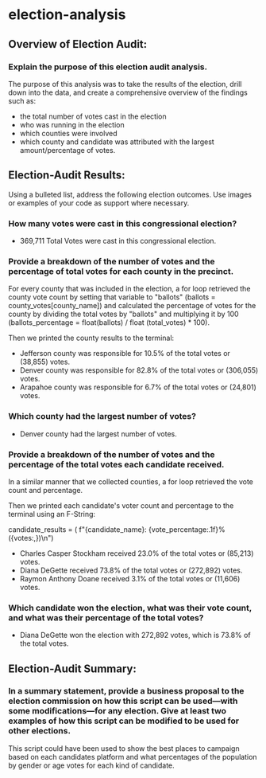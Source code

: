 # election-analysis

## Overview of Election Audit: 
### Explain the purpose of this election audit analysis.

The purpose of this analysis was to take the results of the election, drill down into the data, and create a comprehensive overview of the findings such as: 
- the total number of votes cast in the election
- who was running in the election
- which counties were involved
- which county and candidate was attributed with the largest amount/percentage of votes.


## Election-Audit Results: 
Using a bulleted list, address the following election outcomes. Use images or examples of your code as support where necessary.

### How many votes were cast in this congressional election?
- 369,711 Total Votes were cast in this congressional election.

### Provide a breakdown of the number of votes and the percentage of total votes for each county in the precinct.

For every county that was included in the election, a for loop retrieved the county vote count by setting that variable to "ballots" (ballots = county_votes[county_name]) and calculated the percentage of votes for the county by dividing the total votes by "ballots" and multiplying it by 100 (ballots_percentage = float(ballots) / float (total_votes) * 100).

Then we printed the county results to the terminal:
- Jefferson county was responsible for 10.5% of the total votes or (38,855) votes.
- Denver county was responsible for 82.8% of the total votes or (306,055) votes.
- Arapahoe county was responsible for 6.7% of the total votes or (24,801) votes.

### Which county had the largest number of votes?
- Denver county had the largest number of votes.

### Provide a breakdown of the number of votes and the percentage of the total votes each candidate received.

In a similar manner that we collected counties, a for loop retrieved the vote count and percentage.

Then we printed each candidate's voter count and percentage to the terminal using an F-String:

candidate_results = (
            f"{candidate_name}: {vote_percentage:.1f}% ({votes:,})\n")

- Charles Casper Stockham received 23.0% of the total votes or (85,213) votes.
- Diana DeGette received 73.8% of the total votes or (272,892) votes.
- Raymon Anthony Doane received 3.1% of the total votes or (11,606) votes.

### Which candidate won the election, what was their vote count, and what was their percentage of the total votes?
- Diana DeGette won the election with 272,892 votes, which is 73.8% of the total votes.


## Election-Audit Summary: 
### In a summary statement, provide a business proposal to the election commission on how this script can be used—with some modifications—for any election. Give at least two examples of how this script can be modified to be used for other elections.

This script could have been used to show the best places to campaign based on each candidates platform and what percentages of the population by gender or age votes for each kind of candidate.
